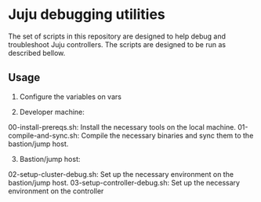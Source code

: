 # Juju debugging utilities

The set of scripts in this repository are designed to help debug and
troubleshoot Juju controllers. The scripts are designed to be run as described
bellow.

## Usage

1. Configure the variables on vars

2. Developer machine:

00-install-prereqs.sh: Install the necessary tools on the local machine.
01-compile-and-sync.sh: Compile the necessary binaries and sync them to the
bastion/jump host.

3. Bastion/jump host:

02-setup-cluster-debug.sh: Set up the necessary environment on the bastion/jump
host.
03-setup-controller-debug.sh: Set up the necessary environment on the controller
